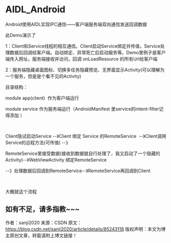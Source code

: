 # AIDL_Android
Android使用AIDL实现IPC通信——客户端服务端双向通信发送回调数据

此Demo演示了

1：Client和Service线程的相互通信。Client启动Service绑定并传值，Service处理数据后回调给客户端。自动绑定、异常死亡后启动服务等。Demo里例子是客户端传入网址，服务端接收并访问，回调 onLoadResource 的所有Url给客户端

2：服务端隐藏桌面图标、切换多任务隐藏预览、无界面显示Activity(可以理解为一个服务，但是是个看不见的Activity)

目录结构：

module app(client)  作为客户端运行

module service 作为服务端运行（AndroidManifest 里service的intent-filter记得添加 ）

 

Client隐试启动Service --》Client 绑定 Service 的RemoteService  --》Client调用Service的远程方法(可传值) --》

RemoteService里接受数据(接收到数据就自行处理了，我又启动了一个隐藏的Activity)--》WebViewActivity 绑定RemoteService

--》处理数据后回调到RemoteService--》RemoteService再回调到Client

 

大概就这个流程

如有不足，请多指教~~~
--------------------- 
作者：sanji2020 
来源：CSDN 
原文：https://blog.csdn.net/sanji2020/article/details/85243118 
版权声明：本文为博主原创文章，转载请附上博文链接！
